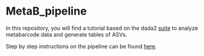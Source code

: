 # MetaB_pipeline

In this repository, you will find a tutorial based on the dada2 [suite](https://www.nature.com/articles/nmeth.3869) to analyze metabarcode data and generate tables of ASVs.

Step by step instructions on the pipeline can be found [here](https://benalric.github.io/MetaB_pipeline/).
